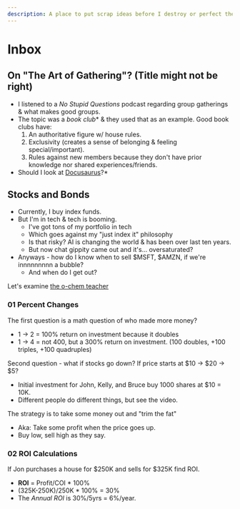 ```yaml
---
description: A place to put scrap ideas before I destroy or perfect them.
---
```


# Inbox

## On "The Art of Gathering"? (Title might not be right)
* I listened to a *No Stupid Questions* podcast regarding group gatherings & what makes good groups.
* The topic was a *book club** & they used that as an example. Good book clubs have:
  1. An authoritative figure w/ house rules.
  2. Exclusivity (creates a sense of belonging & feeling special/important).
  3. Rules against new members because they don't have prior knowledge nor shared experiences/friends.
* Should I look at [Docusaurus](https://docusaurus.io/docs)?*


## Stocks and Bonds
* Currently, I buy index funds.
* But I'm in tech & tech is booming.
  * I've got tons of my portfolio in tech
  * Which goes against my "just index it" philosophy
  * Is that risky? AI is changing the world & has been over last ten years.
  * But now chat gippity came out and it's... oversaturated?
* Anyways - how do I know when to sell $MSFT, $AMZN, if we're innnnnnnnn a bubble?
  * And when do I get out?

Let's examine [the o-chem teacher](https://www.youtube.com/watch?v=7IBzTZqeyo0&list=PL0o_zxa4K1BVJoep_XshasfnwHfCV_JMf&index=1)

### 01 Percent Changes
The first question is a math question of who made more money?
* 1 -> 2 = 100% return on investment because it doubles
* 1 -> 4 = not 400, but a 300% return on investment. (100 doubles, +100 triples, +100 quadruples)

Second question - what if stocks go down? If price starts at $10 -> $20 -> $5?
* Initial investment for John, Kelly, and Bruce buy 1000 shares at $10 = 10K.
* Different people do different things, but see the video.

The strategy is to take some money out and "trim the fat"
* Aka: Take some profit when the price goes up.
* Buy low, sell high as they say.

### 02 ROI Calculations
If Jon purchases a house for $250K and sells for $325K find ROI.
* **ROI** = Profit/COI * 100%
* (325K-250K)/250K * 100% = 30%
* The *Annual ROI* is 30%/5yrs = 6%/year.
